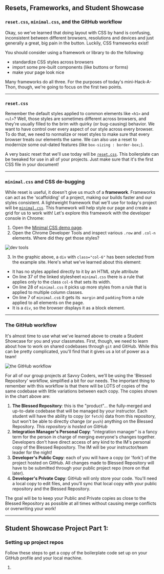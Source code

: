 ## Resets, Frameworks, and Student Showcase
### `reset.css`, `minimal.css`, and the GitHub workflow

Okay, so we've learned that doing layout with CSS by hand is confusing, inconsistent between different browsers, resolutions and devices and just generally a great, big pain in the button. Luckily, CSS frameworks exist!

You should consider using a framework or library to do the following:

+ standardize CSS styles across browsers
+ import some pre-built components (like buttons or forms)
+ make your page look nice

Many frameworks do all three. For the purposes of today's mini-Hack-A-Thon, though, we're going to focus on the first two points.

---

### `reset.css`

Remember the default styles applied to common elements like `<h1>` and `<ul>`? Well, those styles are sometimes different across browsers, and they're usually filled to the brim with quirky (or bug-causing) behavior. We want to have control over every aspect of our style across every browser. To do that, we need to normalize or reset styles to make sure that every browser treats our elements the same. We can also use a reset to modernize some out-dated features (like `box-sizing : border-box;`).

A very basic reset that we'll use today will be [`reset.css`](http://meyerweb.com/eric/tools/css/reset/reset.css). This boilerplate can be tweaked for use in all of your projects. Just make sure that it's the first CSS file in your document!

---

### `minimal.css` and CSS de-bugging

While reset is useful, it doesn't give us much of a **framework**. Frameworks can act as the 'scaffolding' of a project, making our builds faster and our styles consistent. A lightweight framework that we'll use for today's project will be [`minimal.css`](http://minimalcss.com/). This framework will help style our page and create a grid for us to work with! Let's explore this framework with the developer console in Chrome:

1. Open the [Minimal CSS demo page](http://minimalcss.com/).
2. Open the Chrome Developer Tools and inspect various `.row` and `.col-n` elements. Where did they get those styles?

![dev tools](http://reactorprep.herokuapp.com/assets/images/minimal_css.png)

3. In the graphic above, a `div` with `class="col-6"` has been selected from the example site. Here's what we've learned about this element:

  + It has no styles applied directly to it by an HTML style attribute
  + On line 37 of the linked stylesheet `minimal.css` there is a rule that applies only to the class `col-6` that sets its width.
  + On line 28 of `minimal.css` it picks up more styles from a rule that is applied to multiple column classes.
  + On line 7 of `minimal.cs`s it gets its` margin` and `padding` from a rule applied to all elements on the page.
  + It is a `div`, so the browser displays it as a block element.

---

### The GitHub workflow

It's almost time to use what we've learned above to create a Student Showcase for you and your classmates. First, though, we need to learn about how to work on shared codebases through `git` and GitHub. While this can be pretty complicated, you'll find that it gives us a lot of power as a team!

![the GitHub workflow](https://camo.githubusercontent.com/0951c54f2f51742fb106fa9146082f41af4d894a/68747470733a2f2f677561726469616e70726f6a6563742e696e666f2f77702d636f6e74656e742f75706c6f6164732f323031332f31312f696e746567726174696f6e5f6d616e616765725f776f726b666c6f772d333030783132312e706e67)

For all of our group projects at Savvy Coders, we'll be using the 'Blessed Repository' workflow, simplified a bit for our needs. The important thing to remember with this workflow is that there will be LOTS of copies of the same codebase with little variations between each copy. The copies shown in the chart above are:

1. **The Blessed Repository**: this is the "product"... the fully-merged and up-to-date codebase that will be managed by your instructor. Each student will have the ability to copy (or `fetch`) data from this repository, but won't be able to directly change (or `push`) anything on the Blessed Repository. *This repository is hosted on GitHub*
2. **Integration Manager's Personal Copy**: "integration manager" is a fancy term for the person in charge of merging everyone's changes together. Developers don't have direct access of any kind to the IM's personal copy of the Blessed Repository. The IM will be your instructor/team leader for the night!
3. **Developer's Public Copy**: each of you will have a copy (or 'fork') of the project hosted on GitHub. All changes made to Blessed Repository will have to be submitted through your public project repo (more on that later).
4. **Developer's Private Copy**: GitHub will only store your code. You'll need a local copy to edit files, and you'll sync that local copy with your public repository and the Blessed Repository.

The goal will be to keep your Public and Private copies as close to the Blessed Repository as possible at all times without causing merge conflicts or overwriting your work!

---

## Student Showcase Project Part 1:
### Setting up project repos

Follow these steps to get a copy of the boilerplate code set up on your GitHub profile and your local machine.

1. 
